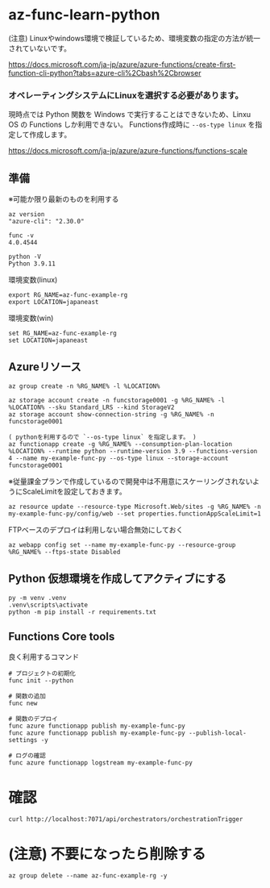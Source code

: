# az-func-learn-python

(注意) Linuxやwindows環境で検証しているため、環境変数の指定の方法が統一されていないです。

https://docs.microsoft.com/ja-jp/azure/azure-functions/create-first-function-cli-python?tabs=azure-cli%2Cbash%2Cbrowser

### オペレーティングシステムにLinuxを選択する必要があります。

現時点では Python 関数を Windows で実行することはできないため、Linxu OS の Functions しか利用できない。
Functions作成時に `--os-type linux` を指定して作成します。

https://docs.microsoft.com/ja-jp/azure/azure-functions/functions-scale

## 準備

※可能か限り最新のものを利用する

```
az version
"azure-cli": "2.30.0"

func -v 
4.0.4544

python -V
Python 3.9.11
```

環境変数(linux)
```
export RG_NAME=az-func-example-rg
export LOCATION=japaneast
```
環境変数(win)
```
set RG_NAME=az-func-example-rg
set LOCATION=japaneast
```

## Azureリソース
```
az group create -n %RG_NAME% -l %LOCATION%

az storage account create -n funcstorage0001 -g %RG_NAME% -l %LOCATION% --sku Standard_LRS --kind StorageV2
az storage account show-connection-string -g %RG_NAME% -n funcstorage0001

( pythonを利用するので `--os-type linux` を指定します。 )
az functionapp create -g %RG_NAME% --consumption-plan-location %LOCATION% --runtime python --runtime-version 3.9 --functions-version 4 --name my-example-func-py --os-type linux --storage-account funcstorage0001
```

※従量課金プランで作成しているので開発中は不用意にスケーリングされないようにScaleLimitを設定しておきます。
```
az resource update --resource-type Microsoft.Web/sites -g %RG_NAME% -n my-example-func-py/config/web --set properties.functionAppScaleLimit=1
```

FTPベースのデプロイは利用しない場合無効にしておく
```
az webapp config set --name my-example-func-py --resource-group %RG_NAME% --ftps-state Disabled
```

## Python 仮想環境を作成してアクティブにする
```
py -m venv .venv
.venv\scripts\activate
python -m pip install -r requirements.txt
```

## Functions Core tools
良く利用するコマンド
```
# プロジェクトの初期化
func init --python

# 関数の追加
func new

# 関数のデプロイ
func azure functionapp publish my-example-func-py
func azure functionapp publish my-example-func-py --publish-local-settings -y

# ログの確認
func azure functionapp logstream my-example-func-py
```

# 確認
```
curl http://localhost:7071/api/orchestrators/orchestrationTrigger
```

# (注意) 不要になったら削除する
```
az group delete --name az-func-example-rg -y
```
